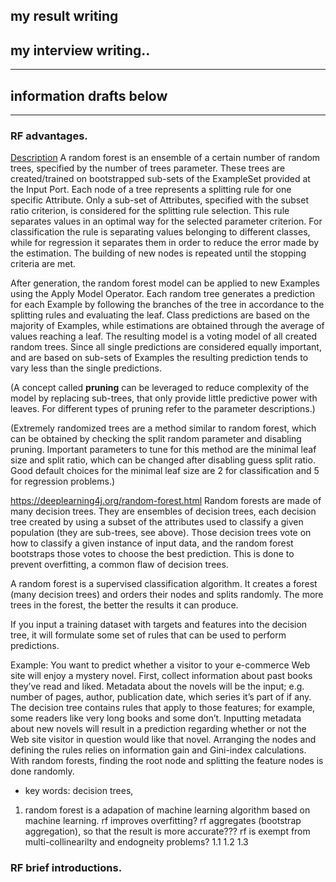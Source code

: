 ## my result writing





## my interview writing..

-----------


## information drafts below
----------- 




### RF advantages. 

[Description](https://docs.rapidminer.com/latest/studio/operators/modeling/predictive/trees/parallel_random_forest.html)
A random forest is an ensemble of a certain number of random trees, specified by the number of trees parameter. 
These trees are created/trained on bootstrapped sub-sets of the ExampleSet provided at the Input Port. 
Each node of a tree represents a splitting rule for one specific Attribute. 
Only a sub-set of Attributes, specified with the subset ratio criterion, is considered for the splitting rule selection. 
This rule separates values in an optimal way for the selected parameter criterion. 
For classification the rule is separating values belonging to different classes, while for regression it separates them in order to reduce the error made by the estimation. The building of new nodes is repeated until the stopping criteria are met.

After generation, the random forest model can be applied to new Examples using the Apply Model Operator. Each random tree generates a prediction for each Example by following the branches of the tree in accordance to the splitting rules and evaluating the leaf. Class predictions are based on the majority of Examples, while estimations are obtained through the average of values reaching a leaf. The resulting model is a voting model of all created random trees. Since all single predictions are considered equally important, and are based on sub-sets of Examples the resulting prediction tends to vary less than the single predictions.

(A concept called **pruning** can be leveraged to reduce complexity of the model by replacing sub-trees, that only provide little predictive power with leaves. For different types of pruning refer to the parameter descriptions.)

(Extremely randomized trees are a method similar to random forest, which can be obtained by checking the split random parameter and disabling pruning. Important parameters to tune for this method are the minimal leaf size and split ratio, which can be changed after disabling guess split ratio. Good default choices for the minimal leaf size are 2 for classification and 5 for regression problems.)

https://deeplearning4j.org/random-forest.html
Random forests are made of many decision trees. They are ensembles of decision trees, each decision tree created by using a subset of the attributes used to classify a given population (they are sub-trees, see above). Those decision trees vote on how to classify a given instance of input data, and the random forest bootstraps those votes to choose the best prediction. This is done to prevent overfitting, a common flaw of decision trees.

A random forest is a supervised classification algorithm. It creates a forest (many decision trees) and orders their nodes and splits randomly. The more trees in the forest, the better the results it can produce.

If you input a training dataset with targets and features into the decision tree, it will formulate some set of rules that can be used to perform predictions.

Example: You want to predict whether a visitor to your e-commerce Web site will enjoy a mystery novel. First, collect information about past books they’ve read and liked. Metadata about the novels will be the input; e.g. number of pages, author, publication date, which series it’s part of if any. The decision tree contains rules that apply to those features; for example, some readers like very long books and some don’t. Inputting metadata about new novels will result in a prediction regarding whether or not the Web site visitor in question would like that novel. Arranging the nodes and defining the rules relies on information gain and Gini-index calculations. With random forests, finding the root node and splitting the feature nodes is done randomly.


- key words: decision trees, 

1. random forest is a adapation of machine learning algorithm based on machine learning. rf improves overfitting? rf aggregates (bootstrap aggregation), so that the result is more accurate??? rf is exempt from multi-collinearilty and endogneity problems?
1.1
1.2
1.3

### RF brief introductions.



### 

